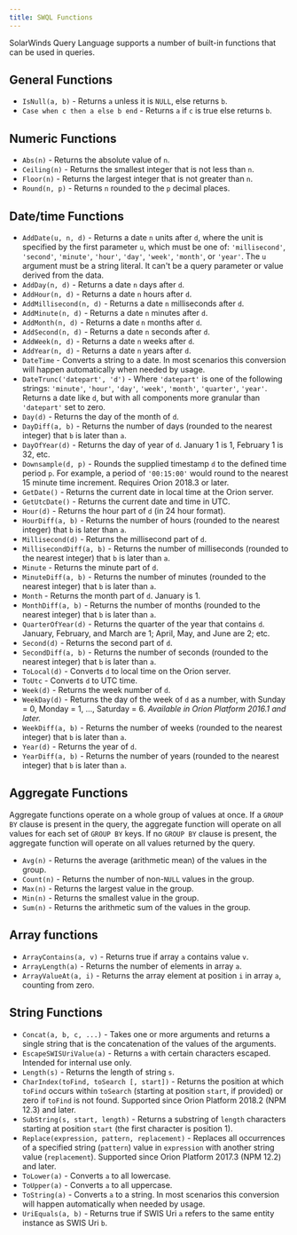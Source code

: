```yaml
---
title: SWQL Functions
---
```


SolarWinds Query Language supports a number of built-in functions that can be used in queries.

## General Functions

* `IsNull(a, b)` - Returns `a` unless it is `NULL`, else returns `b`.
* `Case when c then a else b end` - Returns `a` if `c` is true else returns `b`.

## Numeric Functions

* `Abs(n)` - Returns the absolute value of `n`.
* `Ceiling(n)` - Returns the smallest integer that is not less than `n`.
* `Floor(n)` - Returns the largest integer that is not greater than `n`.
* `Round(n, p)` - Returns `n` rounded to the `p` decimal places.

## Date/time Functions

* `AddDate(u, n, d)` - Returns a date `n` units after `d`, where the unit is specified by the first parameter `u`, which must be one of: `'millisecond'`, `'second'`, `'minute'`, `'hour'`, `'day'`, `'week'`, `'month'`, or `'year'`. The `u` argument must be a string literal. It can't be a query parameter or value derived from the data.
* `AddDay(n, d)` - Returns a date `n` days after `d`.
* `AddHour(n, d)` - Returns a date `n` hours after `d`.
* `AddMillisecond(n, d)` - Returns a date `n` milliseconds after `d`.
* `AddMinute(n, d)` - Returns a date `n` minutes after `d`.
* `AddMonth(n, d)` - Returns a date `n` months after `d`.
* `AddSecond(n, d)` - Returns a date `n` seconds after `d`.
* `AddWeek(n, d)` - Returns a date `n` weeks after `d`.
* `AddYear(n, d)` - Returns a date `n` years after `d`.
* `DateTime` - Converts a string to a date. In most scenarios this conversion will happen automatically when needed by usage.
* `DateTrunc('datepart', 'd')` - Where `'datepart'` is one of the following strings: `'minute'`, `'hour'`, `'day'`, `'week'`, `'month'`, `'quarter'`, `'year'`. Returns a date like `d`, but with all components more granular than `'datepart'` set to zero.
* `Day(d)` - Returns the day of the month of `d`.
* `DayDiff(a, b)` - Returns the number of days (rounded to the nearest integer) that `b` is later than `a`.
* `DayOfYear(d)` - Returns the day of year of `d`. January 1 is 1, February 1 is 32, etc.
* `Downsample(d, p)` - Rounds the supplied timestamp `d` to the defined time period `p`.  For example, a period of `'00:15:00'` would round to the nearest 15 minute time increment. Requires Orion 2018.3 or later.
* `GetDate()` - Returns the current date in local time at the Orion server.
* `GetUtcDate()` - Returns the current date and time in UTC.
* `Hour(d)` - Returns the hour part of `d` (in 24 hour format).
* `HourDiff(a, b)` - Returns the number of hours (rounded to the nearest integer) that `b` is later than `a`.
* `Millisecond(d)` - Returns the millisecond part of `d`.
* `MillisecondDiff(a, b)` - Returns the number of milliseconds (rounded to the nearest integer) that `b` is later than `a`.
* `Minute` - Returns the minute part of `d`.
* `MinuteDiff(a, b)` - Returns the number of minutes (rounded to the nearest integer) that `b` is later than `a`.
* `Month` - Returns the month part of `d`. January is 1.
* `MonthDiff(a, b)` - Returns the number of months (rounded to the nearest integer) that `b` is later than `a`.
* `QuarterOfYear(d)` - Returns the quarter of the year that contains `d`. January, February, and March are 1; April, May, and June are 2; etc.
* `Second(d)` - Returns the second part of `d`.
* `SecondDiff(a, b)` - Returns the number of seconds (rounded to the nearest integer) that `b` is later than `a`.
* `ToLocal(d)` - Converts `d` to local time on the Orion server.
* `ToUtc` - Converts `d` to UTC time.
* `Week(d)` - Returns the week number of `d`.
* `WeekDay(d)` - Returns the day of the week of `d` as a number, with Sunday = 0, Monday = 1, ..., Saturday = 6. _Available in Orion Platform 2016.1 and later._
* `WeekDiff(a, b)` - Returns the number of weeks (rounded to the nearest integer) that `b` is later than `a`.
* `Year(d)` - Returns the year of `d`.
* `YearDiff(a, b)` - Returns the number of years (rounded to the nearest integer) that `b` is later than `a`.

## Aggregate Functions

Aggregate functions operate on a whole group of values at once. If a `GROUP BY` clause is present in the query, the aggregate function will operate on all values for each set of `GROUP BY` keys. If no `GROUP BY` clause is present, the aggregate function will operate on all values returned by the query.

* `Avg(n)` - Returns the average (arithmetic mean) of the values in the group.
* `Count(n)` - Returns the number of non-`NULL` values in the group.
* `Max(n)` - Returns the largest value in the group.
* `Min(n)` - Returns the smallest value in the group.
* `Sum(n)` - Returns the arithmetic sum of the values in the group.

## Array functions

* `ArrayContains(a, v)` - Returns true if array `a` contains value `v`.
* `ArrayLength(a)` - Returns the number of elements in array `a`.
* `ArrayValueAt(a, i)` - Returns the array element at position `i` in array `a`, counting from zero.

## String Functions

* `Concat(a, b, c, ...)` - Takes one or more arguments and returns a single string that is the concatenation of the values of the arguments.
* `EscapeSWISUriValue(a)` - Returns `a` with certain characters escaped. Intended for internal use only.
* `Length(s)` - Returns the length of string `s`.
* `CharIndex(toFind, toSearch [, start])` - Returns the position at which `toFind` occurs within `toSearch` (starting at position `start`, if provided) or zero if `toFind` is not found. Supported since Orion Platform 2018.2 (NPM 12.3) and later.
* `SubString(s, start, length)` - Returns a substring of `length` characters starting at position `start` (the first character is position 1).
* `Replace(expression, pattern, replacement)` - Replaces all occurrences of a specified string (`pattern`) value in `expression` with another string value (`replacement`). Supported since Orion Platform 2017.3 (NPM 12.2) and later.
* `ToLower(a)` - Converts `a` to all lowercase.
* `ToUpper(a)` - Converts `a` to all uppercase.
* `ToString(a)` - Converts `a` to a string. In most scenarios this conversion will happen automatically when needed by usage.
* `UriEquals(a, b)` - Returns true if SWIS Uri `a` refers to the same entity instance as SWIS Uri `b`.

